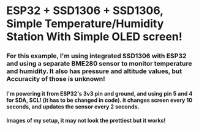 <h1>ESP32 + SSD1306 + SSD1306, Simple Temperature/Humidity Station With Simple OLED screen!</h1>

<H3>For this example, I'm using integrated SSD1306 with ESP32 and using a separate BME280 sensor to monitor temperature and humidity. It also has pressure and altitude values, but Accuracity of those is unknown!</h3>
<H4>I'm powering it from ESP32's 3v3 pin and ground, and using pin 5 and 4 for SDA, SCL! (it has to be changed in code). it changes screen every 10 seconds, and updates the sensor every 2 seconds.<h4>
<h4>Images of my setup, it may not look the prettiest but it works!</h4>
